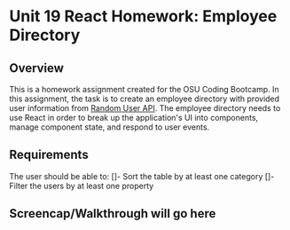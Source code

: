 # Unit 19 React Homework: Employee Directory

## Overview
This is a homework assignment created for the OSU Coding Bootcamp. In this assignment, the task is to create an employee directory with provided user information from [Random User API](https://randomuser.me/). The employee directory needs to use React in order to break up the application's UI into components, manage component state, and respond to user events.

## Requirements
The user should be able to:
 []- Sort the table by at least one category
 []- Filter the users by at least one property
 
## Screencap/Walkthrough will go here
